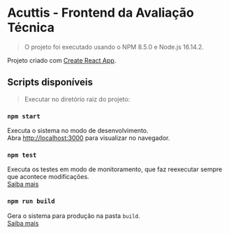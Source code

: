 # Acuttis - Frontend da Avaliação Técnica

> O projeto foi executado usando o NPM 8.5.0 e Node.js 16.14.2.

Projeto criado com [Create React App](https://github.com/facebook/create-react-app).

## Scripts disponíveis

> Executar no diretório raiz do projeto:

### `npm start`

Executa o sistema no modo de desenvolvimento.\
Abra [http://localhost:3000](http://localhost:3000) para visualizar no navegador.

### `npm test`

Executa os testes em modo de monitoramento, que faz reexecutar sempre que acontece modificações.\
[Saiba mais](https://facebook.github.io/create-react-app/docs/running-tests)

### `npm run build`

Gera o sistema para produção na pasta `build`.\
[Saiba mais](https://facebook.github.io/create-react-app/docs/deployment)
